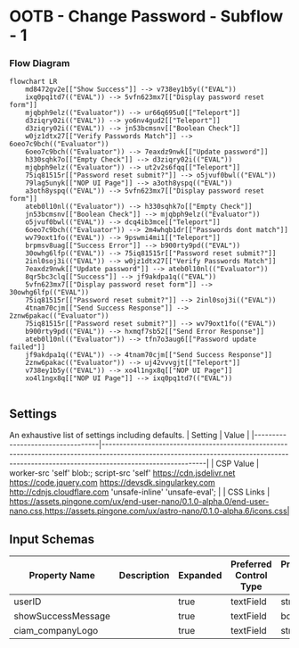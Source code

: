 # OOTB - Change Password - Subflow - 1

### Flow Diagram
```mermaid
flowchart LR
    md8472gv2e[["Show Success"]] --> v738ey1b5y(("EVAL"))
    ixq0pq1td7(("EVAL")) --> 5vfn623mx7[["Display password reset form"]]
    mjqbph9elz(("Evaluator")) --> ur66q695u0[["Teleport"]]
    d3ziqry02i(("EVAL")) --> yo6nv4gud2[["Teleport"]]
    d3ziqry02i(("EVAL")) --> jn53bcmsnv[["Boolean Check"]]
    w0jz1dtx27[["Verify Passwords Match"]] --> 6oeo7c9bch(("Evaluator"))
    6oeo7c9bch(("Evaluator")) --> 7eaxdz9nwk[["Update password"]]
    h330sqhk7o[["Empty Check"]] --> d3ziqry02i(("EVAL"))
    mjqbph9elz(("Evaluator")) --> ut2v2s6fqq[["Teleport"]]
    75iq81515r[["Password reset submit?"]] --> o5jvuf0bwl(("EVAL"))
    79lag5unyk[["NOP UI Page"]] --> a3oth8yspq(("EVAL"))
    a3oth8yspq(("EVAL")) --> 5vfn623mx7[["Display password reset form"]]
    ateb0l10nl(("Evaluator")) --> h330sqhk7o[["Empty Check"]]
    jn53bcmsnv[["Boolean Check"]] --> mjqbph9elz(("Evaluator"))
    o5jvuf0bwl(("EVAL")) --> dcq4ib3mce[["Teleport"]]
    6oeo7c9bch(("Evaluator")) --> 2m4whqb1dr[["Passwords dont match"]]
    wv79oxt1fo(("EVAL")) --> 9pswmi4mi1[["Teleport"]]
    brpmsv8uag[["Success Error"]] --> b900rty9pd(("EVAL"))
    30owhg6lfp(("EVAL")) --> 75iq81515r[["Password reset submit?"]]
    2inl0soj3i(("EVAL")) --> w0jz1dtx27[["Verify Passwords Match"]]
    7eaxdz9nwk[["Update password"]] --> ateb0l10nl(("Evaluator"))
    8qr5bc3clq[["Success"]] --> jf9akdpa1q(("EVAL"))
    5vfn623mx7[["Display password reset form"]] --> 30owhg6lfp(("EVAL"))
    75iq81515r[["Password reset submit?"]] --> 2inl0soj3i(("EVAL"))
    4tnam70cjm[["Send Success Response"]] --> 2znw6pakac(("Evaluator"))
    75iq81515r[["Password reset submit?"]] --> wv79oxt1fo(("EVAL"))
    b900rty9pd(("EVAL")) --> hxmqf7sb52[["Send Error Response"]]
    ateb0l10nl(("Evaluator")) --> tfn7o3aug6[["Password update failed"]]
    jf9akdpa1q(("EVAL")) --> 4tnam70cjm[["Send Success Response"]]
    2znw6pakac(("Evaluator")) --> uj42vvvgjt[["Teleport"]]
    v738ey1b5y(("EVAL")) --> xo4l1ngx8q[["NOP UI Page"]]
    xo4l1ngx8q[["NOP UI Page"]] --> ixq0pq1td7(("EVAL"))


```

## Settings
An exhaustive list of settings including defaults.
| Setting                          | Value                                                                                                                                                                                   |
|----------------------------------|-----------------------------------------------------------------------------------------------------------------------------------------------------------------------------------------|
| CSP Value                        | worker-src &#39;self&#39; blob:; script-src &#39;self&#39; https://cdn.jsdelivr.net https://code.jquery.com https://devsdk.singularkey.com http://cdnjs.cloudflare.com &#39;unsafe-inline&#39; &#39;unsafe-eval&#39;; | 
 | CSS Links                        | https://assets.pingone.com/ux/end-user-nano/0.1.0-alpha.0/end-user-nano.css,https://assets.pingone.com/ux/astro-nano/0.1.0-alpha.6/icons.css|

## Input Schemas
| Property Name | Description | Expanded | Preferred Control Type | Preferred Data Type | Required |
|----------------------------------|-----------------|-----------------|-----------------|-----------------|-----------------|
| userID |  | true | textField | string | true | 
 | showSuccessMessage |  | true | textField | boolean | false | 
 | ciam_companyLogo |  | true | textField | string | false | 
 



